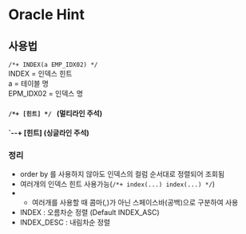 # Oracle Hint
## 사용법 
`/*+ INDEX(a EMP_IDX02) */`     
INDEX = 인덱스 힌트      
a = 테이블 명     
EPM_IDX02 = 인덱스 명     

####  `/*+ [힌트] */ ` (멀티라인 주석)
####  `--+ [힌트]  (싱글라인 주석)       

### 정리
- order by 를 사용하지 않아도 인덱스의 컬럼 순서대로 정렬되어 조회됨
- 여러개의 인덱스 힌트 사용가능(`/*+ index(...) index(...) */`)
- - 여러개를 사용할 때 콤마(,)가 아닌 스페이스바(공백)으로 구분하여 사용
- INDEX : 오름차순 정렬 (Default INDEX_ASC)
- INDEX_DESC : 내림차순 정렬
